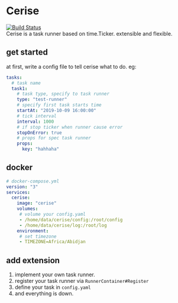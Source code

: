 # Cerise
[![Build Status](https://travis-ci.org/narrowizard/cerise.svg?branch=master)](https://travis-ci.org/narrowizard/cerise)  
Cerise is a task runner based on time.Ticker. extensible and flexible.

## get started
at first, write a config file to tell cerise what to do. eg:  
```yaml
tasks:
  # task name
  task1:
    # task type, specify to task runner
    type: "test-runner"
    # specify first task starts time
    startAt: "2019-10-09 16:00:00"
    # tick interval
    interval: 1000
    # if stop ticker when runner cause error
    stopOnError: true
    # props for spec task runner
    props:
      key: "hahhaha"
```

## docker
```yaml
# docker-compose.yml
version: "3"
services:
  cerise:
    image: "cerise"
    volumes:
     # volume your config.yaml
     - /home/data/cerise/config:/root/config
     - /home/data/cerise/log:/root/log
    environment:
     # set timezone
     - TIMEZONE=Africa/Abidjan
```


## add extension
1. implement your own task runner.  
1. register your task runner via `RunnerContainer#Register`
1. define your task in `config.yaml`
1. and everything is down.
